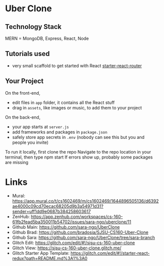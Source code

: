 Uber Clone
=================================

## Technology Stack

MERN = MongoDB, Express, React, Node

## Tutorials used

* very small scaffold to get started with React [starter-react-router](https://starter-react-.glitch.me)

Your Project
------------

On the front-end,
- edit files in `app` folder, it contains all the React stuff
- drag in `assets`, like images or music, to add them to your project

On the back-end,
- your app starts at `server.js`
- add frameworks and packages in `package.json`
- safely store app secrets in `.env` (nobody can see this but you and people you invite)

To run it locally, first clone the repo
Navigate to the repo location in your terminal, then type npm start
If errors show up, probably some packages are missing

# Links
- Mural: https://app.mural.co/t/cs1602469/m/cs1602469/1644896505136/d6392ae4000c09cd70ecac68205d9b3a54971d31?sender=uff1dd9e0687b384258603617
- ZenHub: https://app.zenhub.com/workspaces/cs-160-61fb2fead5ba350011b54702/issues/sara-ngo/uberclone/11
- Github Main: https://github.com/sara-ngo/UberClone
- Github Brad: https://github.com/bradosia/SJSU-CS160-Uber-Clone
- Github Sara: https://github.com/sara-ngo/UberClone/tree/sara-branch
- Glitch Edit: https://glitch.com/edit/#!/sjsu-cs-160-uber-clone
- Glitch View: https://sjsu-cs-160-uber-clone.glitch.me/
- Glitch Starter App Template: https://glitch.com/edit/#!/starter-react-redux?path=README.md%3A1%3A0
